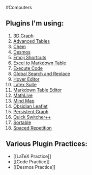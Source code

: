 #Computers
## Plugins I'm using:
1. [3D Graph](https://github.com/AlexW00/obsidian-3d-graph)
2. [Advanced Tables](https://github.com/tgrosinger/advanced-tables-obsidian)
3. [Chem](https://github.com/Acylation/obsidian-chem)
4. [Desmos](https://github.com/Nigecat/obsidian-desmos)
5. [Emoji Shortcuts](https://github.com/phibr0/obsidian-emoji-shortcodes)
6. [Excel to Markdown Table](https://github.com/ganesshkumar/obsidian-excel-to-markdown-table)
7. [Execute Code](https://github.com/twibiral/obsidian-execute-code)
8. [Global Search and Replace](https://github.com/MahmoudFawzyKhalil/obsidian-global-search-and-replace)
9. [Hover Editor](https://github.com/nothingislost/obsidian-hover-editor)
10. [Latex Suite](https://github.com/artisticat1/obsidian-latex-suite)
11. [Markdown Table Editor](https://github.com/ganesshkumar/obsidian-table-editor)
12. [MathLive](https://github.com/danzilberdan/obsidian-mathlive)
13. [Mind Map](https://github.com/lynchjames/obsidian-mind-map)
14. [Obsidian Leaflet](https://github.com/javalent/obsidian-leaflet)
15. [Persistent Graph](https://github.com/Sanqui/obsidian-persistent-graph)
16. [Quick Switcher++](https://github.com/darlal/obsidian-switcher-plus)
17. [Sortable](https://github.com/alexandru-dinu/obsidian-sortable)
18. [Spaced Repetition](https://github.com/st3v3nmw/obsidian-spaced-repetition)
## Various Plugin Practices:
* [[LaTeX Practice]]
* [[Code Practice]]
* [[Desmos Practice]]